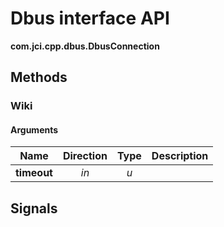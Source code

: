
# Dbus interface API

**com.jci.cpp.dbus.DbusConnection**


## Methods

### Wiki



#### Arguments

| Name | Direction | Type | Description |
| --- | :---: | :---: | --- |
| **timeout** | *in* | *u* |  |



## Signals
